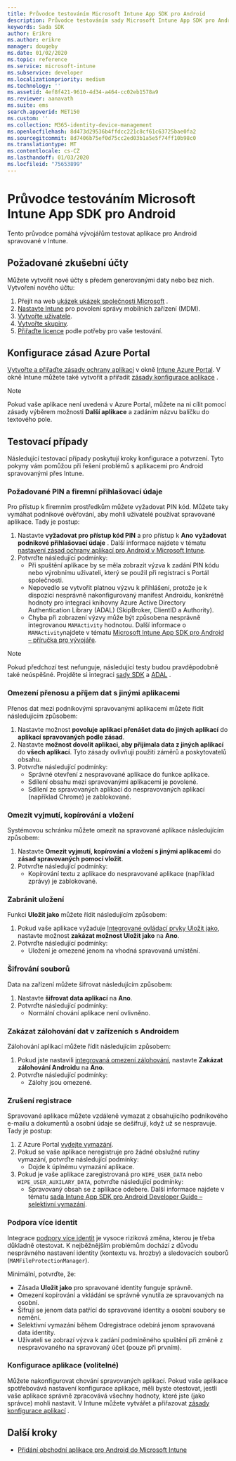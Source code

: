 ```yaml
---
title: Průvodce testováním Microsoft Intune App SDK pro Android
description: Průvodce testováním sady Microsoft Intune App SDK pro Android vám pomůže otestovat aplikaci pro Android spravovanou v Intune.
keywords: Sada SDK
author: Erikre
ms.author: erikre
manager: dougeby
ms.date: 01/02/2020
ms.topic: reference
ms.service: microsoft-intune
ms.subservice: developer
ms.localizationpriority: medium
ms.technology: ''
ms.assetid: 4ef8f421-9610-4d34-a464-cc02eb1578a9
ms.reviewer: aanavath
ms.suite: ems
search.appverid: MET150
ms.custom: ''
ms.collection: M365-identity-device-management
ms.openlocfilehash: 8d473d29536b4ffdcc221c8cf61c63725bae0fa2
ms.sourcegitcommit: 8d7406b75ef0d75cc2ed03b1a5e5f74ff10b98c0
ms.translationtype: MT
ms.contentlocale: cs-CZ
ms.lasthandoff: 01/03/2020
ms.locfileid: "75653899"
---
```

# <a name="microsoft-intune-app-sdk-for-android-testing-guide"></a>Průvodce testováním Microsoft Intune App SDK pro Android

Tento průvodce pomáhá vývojářům testovat aplikace pro Android spravované v Intune.  

## <a name="prerequisite-test-accounts"></a>Požadované zkušební účty
Můžete vytvořit nové účty s předem generovanými daty nebo bez nich. Vytvoření nového účtu:
1. Přejít na web [ukázek ukázek společnosti Microsoft](https://demos.microsoft.com/environments/create/tenant) . 
2. [Nastavte Intune](../fundamentals/setup-steps.md) pro povolení správy mobilních zařízení (MDM).
3. [Vytvořte uživatele](../fundamentals/users-add.md).
4. [Vytvořte skupiny](../fundamentals/groups-add.md).
5. [Přiřaďte licence](../fundamentals/licenses-assign.md) podle potřeby pro vaše testování.


## <a name="azure-portal-policy-configuration"></a>Konfigurace zásad Azure Portal
[Vytvořte a přiřaďte zásady ochrany aplikací](../apps/app-protection-policies.md) v okně [Intune Azure Portal](https://portal.azure.com/?feature.customportal=false#blade/Microsoft_Intune_Apps/MainMenu/14/selectedMenuItem/Overview). V okně Intune můžete také vytvořit a přiřadit [zásady konfigurace aplikace](../apps/app-configuration-policies-overview.md) .

> [!NOTE]
> Pokud vaše aplikace není uvedená v Azure Portal, můžete na ni cílit pomocí zásady výběrem možnosti **Další aplikace** a zadáním názvu balíčku do textového pole.

## <a name="test-cases"></a>Testovací případy

Následující testovací případy poskytují kroky konfigurace a potvrzení. Tyto pokyny vám pomůžou při řešení problémů s aplikacemi pro Android spravovanými přes Intune.

### <a name="required-pin-and-corporate-credentials"></a>Požadované PIN a firemní přihlašovací údaje

Pro přístup k firemním prostředkům můžete vyžadovat PIN kód. Můžete taky vymáhat podnikové ověřování, aby mohli uživatelé používat spravované aplikace. Tady je postup:

1. Nastavte **vyžadovat pro přístup kód PIN** a pro přístup k **Ano** **vyžadovat podnikové přihlašovací údaje** . Další informace najdete v tématu [nastavení zásad ochrany aplikací pro Android v Microsoft Intune](../apps/app-protection-policy-settings-android.md#access-requirements).
2. Potvrďte následující podmínky:
    - Při spuštění aplikace by se měla zobrazit výzva k zadání PIN kódu nebo výrobnímu uživateli, který se použil při registraci s Portál společnosti.
    - Nepovedlo se vytvořit platnou výzvu k přihlášení, protože je k dispozici nesprávně nakonfigurovaný manifest Androidu, konkrétně hodnoty pro integraci knihovny Azure Active Directory Authentication Library (ADAL) (SkipBroker, ClientID a Authority).
    - Chyba při zobrazení výzvy může být způsobena nesprávně integrovanou `MAMActivity` hodnotou. Další informace o `MAMActivity`najdete v tématu [Microsoft Intune App SDK pro Android – příručka pro vývojáře](app-sdk-android.md).

> [!NOTE] 
> Pokud předchozí test nefunguje, následující testy budou pravděpodobně také neúspěšné. Projděte si integraci [sady SDK](app-sdk-android.md##sdk-integration) a [ADAL](app-sdk-android.md#configure-azure-active-directory-authentication-library-adal) .

### <a name="restrict-transferring-and-receiving-data-with-other-apps"></a>Omezení přenosu a příjem dat s jinými aplikacemi
Přenos dat mezi podnikovými spravovanými aplikacemi můžete řídit následujícím způsobem:

1. Nastavte možnost **povoluje aplikaci přenášet data do jiných aplikací** do **aplikací spravovaných podle zásad**.
2. Nastavte **možnost dovolit aplikaci, aby přijímala data z jiných aplikací** do **všech aplikací**. Tyto zásady ovlivňují použití záměrů a poskytovatelů obsahu.
3. Potvrďte následující podmínky:
    - Správné otevření z nespravované aplikace do funkce aplikace.
    - Sdílení obsahu mezi spravovanými aplikacemi je povolené.
    - Sdílení ze spravovaných aplikací do nespravovaných aplikací (například Chrome) je zablokované.

### <a name="restrict-cut-copy-and-paste"></a>Omezit vyjmutí, kopírování a vložení
Systémovou schránku můžete omezit na spravované aplikace následujícím způsobem:

1. Nastavte **Omezit vyjmutí, kopírování a vložení s jinými aplikacemi** do **zásad spravovaných pomocí vložit**.
2. Potvrďte následující podmínky:
    - Kopírování textu z aplikace do nespravované aplikace (například zprávy) je zablokované.

### <a name="prevent-save"></a>Zabránit uložení
Funkci **Uložit jako** můžete řídit následujícím způsobem:

1. Pokud vaše aplikace vyžaduje [Integrované ovládací prvky Uložit jako](app-sdk-android.md#example-determine-if-saving-to-device-or-cloud-storage-is-permitted), nastavte možnost **zakázat možnost Uložit jako** na **Ano**.
2. Potvrďte následující podmínky:
    - Uložení je omezené jenom na vhodná spravovaná umístění.

### <a name="file-encryption"></a>Šifrování souborů
Data na zařízení můžete šifrovat následujícím způsobem:

1. Nastavte **šifrovat data aplikací** na **Ano**.
2. Potvrďte následující podmínky:
    - Normální chování aplikace není ovlivněno.

### <a name="prevent-android-backups"></a>Zakázat zálohování dat v zařízeních s Androidem
Zálohování aplikací můžete řídit následujícím způsobem:

1. Pokud jste nastavili [integrovaná omezení zálohování](app-sdk-android.md#protecting-backup-data), nastavte **Zakázat zálohování Androidu** na **Ano**.
2. Potvrďte následující podmínky:
    - Zálohy jsou omezené.

### <a name="unenrollment"></a>Zrušení registrace
Spravované aplikace můžete vzdáleně vymazat z obsahujícího podnikového e-mailu a dokumentů a osobní údaje se dešifrují, když už se nespravuje. Tady je postup:

1. Z Azure Portal [vydejte vymazání](../apps/apps-selective-wipe.md).
2. Pokud se vaše aplikace neregistruje pro žádné obslužné rutiny vymazání, potvrďte následující podmínky:
    - Dojde k úplnému vymazání aplikace.
3. Pokud je vaše aplikace zaregistrovaná pro `WIPE_USER_DATA` nebo `WIPE_USER_AUXILARY_DATA`, potvrďte následující podmínky:
    - Spravovaný obsah se z aplikace odebere. Další informace najdete v tématu [sada Intune App SDK pro Android Developer Guide – selektivní vymazání](app-sdk-android.md#selective-wipe).

### <a name="multi-identity-support"></a>Podpora více identit
Integrace [podpory více identit](app-sdk-android.md#multi-identity-optional) je vysoce riziková změna, kterou je třeba důkladně otestovat. K nejběžnějším problémům dochází z důvodu nesprávného nastavení identity (kontextu vs. hrozby) a sledovacích souborů (`MAMFileProtectionManager`).

Minimální, potvrďte, že:

- Zásada **Uložit jako** pro spravované identity funguje správně.
- Omezení kopírování a vkládání se správně vynutila ze spravovaných na osobní.
- Šifrují se jenom data patřící do spravované identity a osobní soubory se nemění.
- Selektivní vymazání během Odregistrace odebírá jenom spravovaná data identity.
- Uživateli se zobrazí výzva k zadání podmíněného spuštění při změně z nespravovaného na spravovaný účet (pouze při prvním).

### <a name="app-configuration-optional"></a>Konfigurace aplikace (volitelné)
Můžete nakonfigurovat chování spravovaných aplikací. Pokud vaše aplikace spotřebovává nastavení konfigurace aplikace, měli byste otestovat, jestli vaše aplikace správně zpracovává všechny hodnoty, které jste (jako správce) mohli nastavit. V Intune můžete vytvářet a přiřazovat [zásady konfigurace aplikací](../apps/app-configuration-policies-overview.md) .

## <a name="next-steps"></a>Další kroky

- [Přidání obchodní aplikace pro Android do Microsoft Intune](../apps/lob-apps-android.md)

